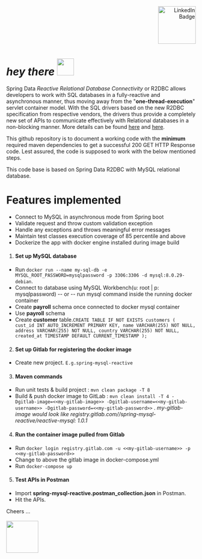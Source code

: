 <div id="badges" align="right">
  <a href="www.linkedin.com/in/ajay-vasudevan">
      <img src="https://img.shields.io/badge/LinkedIn-blue?logo=linkedin&logoColor=white&style=plastic" width="100" alt="LinkedIn Badge"/>
  </a>
</div>
<h1 align="left">
  <i>hey there</i>
  <img src="https://media.giphy.com/media/w1OBpBd7kJqHrJnJ13/giphy.gif" width="45"/>
</h1>

Spring Data _Reactive Relational Database Connectivity_ or R2DBC allows developers to work with SQL databases in a
fully-reactive and asynchronous manner, thus moving away from the "**one-thread-execution**" servlet container model.
With the SQL drivers based on the new R2DBC specification from respective vendors, the drivers thus provide a
completely new set of APIs to communicate effectively with Relational databases in a non-blocking manner. More details
can be found [here](https://spring.io/projects/spring-data-r2dbc#overview) and [here](https://r2dbc.io).

This github repository is to document a working code with the **minimum** required maven dependencies to get a
successful 200 GET
HTTP Response code. Lest assured, the code is supposed to work with the below mentioned steps.

This code base is based on Spring Data R2DBC with MySQL relational database.

# Features implemented

* Connect to MySQL in asynchronous mode from Spring boot
* Validate request and throw custom validation exception
* Handle any exceptions and throws meaningful error messages
* Maintain test classes execution coverage of 85 percentile and above
* Dockerize the app with docker engine installed during image build

1. #### Set up MySQL database

* Run `docker run --name my-sql-db -e MYSQL_ROOT_PASSWORD=mysqlpassword -p 3306:3306 -d mysql:8.0.29-debian`.
* Connect to database using MySQL Workbench(u: root | p: mysqlpassword) -- or -- run mysql command inside the running
  docker container
* Create **payroll** schema once connected to docker mysql container
* Use **payroll** schema
* Create **customer** table.`CREATE TABLE IF NOT EXISTS customers (
  cust_id INT AUTO_INCREMENT PRIMARY KEY,
  name VARCHAR(255) NOT NULL,
  address VARCHAR(255) NOT NULL,
  country VARCHAR(255) NOT NULL,
  created_at TIMESTAMP DEFAULT CURRENT_TIMESTAMP
  );`

2. #### Set up Gitlab for registering the docker image

* Create new project. `E.g.spring-mysql-reactive`

3. #### Maven commands

* Run unit tests & build project : `mvn clean package -T 8`
* Build & push docker image to
  GitLab : `mvn clean install -T 4 -Dgitlab-image=<<my-gitlab-image>> -Dgitlab-username=<<my-gitlab-username>> -Dgitlab-password=<<my-gitlab-password>>`
  . _my-gitlab-image would look like registry.gitlab.com/<your-gitlab-username>/spring-mysql-reactive/reactive-mysql:
  1.0.1_


4. #### Run the container image pulled from Gitlab

* Run `docker login registry.gitlab.com -u <<my-gitlab-username>> -p <<my-gitlab-password>>`
* Change <your-gitlab-image> to above the gitlab image in docker-compose.yml
* Run `docker-compose up`

5. #### Test APIs in Postman

* Import **spring-mysql-reactive.postman_collection.json** in Postman.
* Hit the APIs.

Cheers ...
<br/><br/><img src="https://media.giphy.com/media/1BhVFK6ejcQV86UtHl/giphy.gif" width="85"/>



